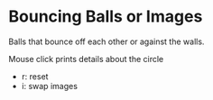 # Bouncing Balls or Images

Balls that bounce off each other or against the walls.

Mouse click prints details about the circle

* r: reset
* i: swap images
